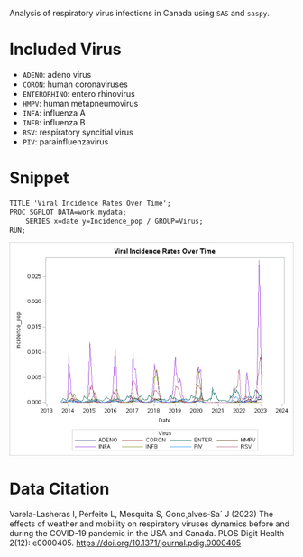 Analysis of respiratory virus infections in Canada using `SAS` and `saspy`.

# Included Virus
- `ADENO`: adeno virus
- `CORON`: human coronaviruses
- `ENTERORHINO`: entero rhinovirus
- `HMPV`: human metapneumovirus
- `INFA`: influenza A
- `INFB`: influenza B
- `RSV`: respiratory syncitial virus
- `PIV`: parainfluenzavirus

# Snippet
```sas
TITLE 'Viral Incidence Rates Over Time';
PROC SGPLOT DATA=work.mydata;
    SERIES x=date y=Incidence_pop / GROUP=Virus;
RUN; 
```
![](plot.png)

# Data Citation
Varela-Lasheras I, Perfeito L, Mesquita S, Gonc¸alves-Sa´ J (2023) The effects of weather and mobility on respiratory viruses dynamics before and during the COVID-19 pandemic in the USA and Canada. PLOS Digit Health 2(12): e0000405. https://doi.org/10.1371/journal.pdig.0000405